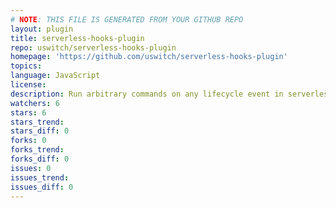 ```yaml
---
# NOTE: THIS FILE IS GENERATED FROM YOUR GITHUB REPO
layout: plugin
title: serverless-hooks-plugin
repo: uswitch/serverless-hooks-plugin
homepage: 'https://github.com/uswitch/serverless-hooks-plugin'
topics: 
language: JavaScript
license: 
description: Run arbitrary commands on any lifecycle event in serverless
watchers: 6
stars: 6
stars_trend: 
stars_diff: 0
forks: 0
forks_trend: 
forks_diff: 0
issues: 0
issues_trend: 
issues_diff: 0
---
```

